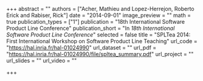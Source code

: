 +++
abstract = ""
authors = ["Acher, Mathieu and Lopez-Herrejon, Roberto Erick and Rabiser, Rick"]
date = "2014-09-01"
image_preview = ""
math = true
publication_types = ["1"]
publication = "18th International Software Product Line Conference"
publication_short = "In *18th International Software Product Line Conference*"
selected = false
title = "SPLTea 2014: First International Workshop on Software Product Line Teaching"
url_code = "https://hal.inria.fr/hal-01024990"
url_dataset = ""
url_pdf = "https://hal.inria.fr/hal-01024990/file/spltea_summary.pdf"
url_project = ""
url_slides = ""
url_video = ""

+++
